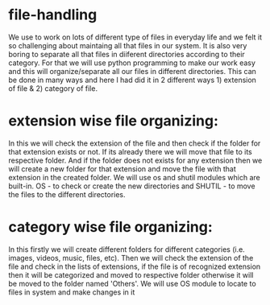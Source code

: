 # file-handling
We use to work on lots of different type of files in everyday life and we felt it so challenging about maintaing all that files in our system. It is also very boring to separate all that files in diiferent directories according to their category. 
For that we will use python programming to make our work easy and this will organize/separate all our files in different directories. This can be done in many ways and here I had did it in 2 different ways 1) extension of file & 2) category of file.

# extension wise file organizing:
In this we will check the extension of the file and then check if the folder for that extension exists or not. If its already there we will move that file to its respective folder. And if the folder does not exists for any extension then we will create a new folder for that extension and move the file with that extension in the created folder. We will use os and shutil modules which are built-in. OS - to check or create the new directories and SHUTIL - to move the files to the different directories.

# category wise file organizing:
In this firstly we will create different folders for different categories (i.e. images, videos, music, files, etc). Then we will check the extension of the file and check in the lists of extensions, if the file is of recognized extension then it will be categorized and moved to respective folder otherwise it will be moved to the folder named 'Others'. We will use OS module to locate to files in system and make changes in it
